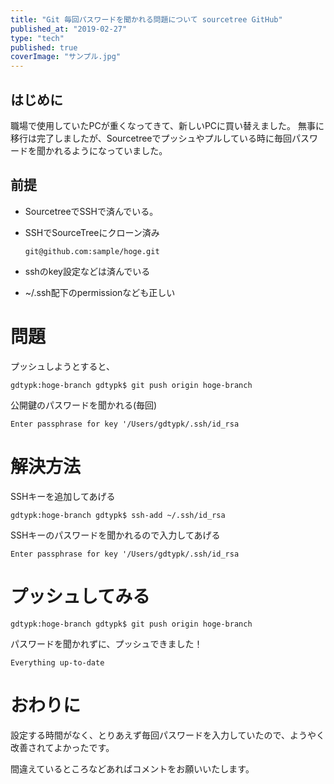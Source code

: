 ```yaml
---
title: "Git 毎回パスワードを聞かれる問題について sourcetree GitHub"
published_at: "2019-02-27"
type: "tech"
published: true
coverImage: "サンプル.jpg"
---
```


## はじめに

職場で使用していたPCが重くなってきて、新しいPCに買い替えました。 無事に移行は完了しましたが、Sourcetreeでプッシュやプルしている時に毎回パスワードを聞かれるようになっていました。

## 前提

- SourcetreeでSSHで済んでいる。
    
- SSHでSourceTreeにクローン済み
    
    ```
    git@github.com:sample/hoge.git
    ```
    
- sshのkey設定などは済んでいる
    
- ~/.ssh配下のpermissionなども正しい
    

# 問題

プッシュしようとすると、

```
gdtypk:hoge-branch gdtypk$ git push origin hoge-branch
```

公開鍵のパスワードを聞かれる(毎回)

```
Enter passphrase for key '/Users/gdtypk/.ssh/id_rsa
```

# 解決方法

SSHキーを追加してあげる

```
gdtypk:hoge-branch gdtypk$ ssh-add ~/.ssh/id_rsa
```

SSHキーのパスワードを聞かれるので入力してあげる

```
Enter passphrase for key '/Users/gdtypk/.ssh/id_rsa
```

# プッシュしてみる

```
gdtypk:hoge-branch gdtypk$ git push origin hoge-branch
```

パスワードを聞かれずに、プッシュできました！

```
Everything up-to-date
```

# おわりに

設定する時間がなく、とりあえず毎回パスワードを入力していたので、ようやく改善されてよかったです。

間違えているところなどあればコメントをお願いいたします。
